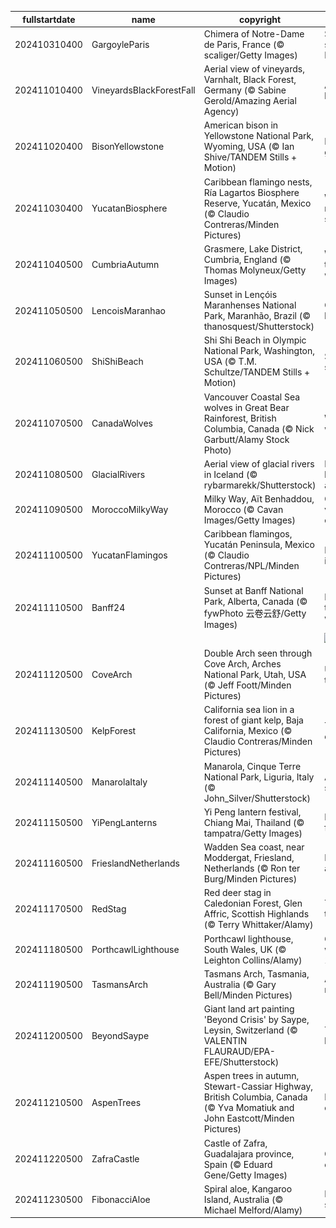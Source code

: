 |fullstartdate|name|copyright|title|image|
|--|--|--|--|--|
202410310400|GargoyleParis|Chimera of Notre-Dame de Paris, France (© scaliger/Getty Images)|Stone-cold stares on Halloween|![](/en-CA/2024/11/202410310400GargoyleParis.jpg)|
202411010400|VineyardsBlackForestFall|Aerial view of vineyards, Varnhalt, Black Forest, Germany (© Sabine Gerold/Amazing Aerial Agency)|A proud heritage|![](/en-CA/2024/11/202411010400VineyardsBlackForestFall.jpg)|
202411020400|BisonYellowstone|American bison in Yellowstone National Park, Wyoming, USA (© Ian Shive/TANDEM Stills + Motion)|Power and grace|![](/en-CA/2024/11/202411020400BisonYellowstone.jpg)|
202411030400|YucatanBiosphere|Caribbean flamingo nests, Ría Lagartos Biosphere Reserve, Yucatán, Mexico (© Claudio Contreras/Minden Pictures)|Where nature meets sustainability|![](/en-CA/2024/11/202411030400YucatanBiosphere.jpg)|
202411040500|CumbriaAutumn|Grasmere, Lake District, Cumbria, England (© Thomas Molyneux/Getty Images)|Worth a thousand words|![](/en-CA/2024/11/202411040500CumbriaAutumn.jpg)|
202411050500|LencoisMaranhao|Sunset in Lençóis Maranhenses National Park, Maranhão, Brazil (© thanosquest/Shutterstock)|Otherworldly beauty|![](/en-CA/2024/11/202411050500LencoisMaranhao.jpg)|
202411060500|ShiShiBeach|Shi Shi Beach in Olympic National Park, Washington, USA (© T.M. Schultze/TANDEM Stills + Motion)|Shades of sunset|![](/en-CA/2024/11/202411060500ShiShiBeach.jpg)|
202411070500|CanadaWolves|Vancouver Coastal Sea wolves in Great Bear Rainforest, British Columbia, Canada (© Nick Garbutt/Alamy Stock Photo)|Wolves in the wild|![](/en-CA/2024/11/202411070500CanadaWolves.jpg)|
202411080500|GlacialRivers|Aerial view of glacial rivers in Iceland (© rybarmarekk/Shutterstock)|From the land of fire and ice|![](/en-CA/2024/11/202411080500GlacialRivers.jpg)|
202411090500|MoroccoMilkyWay|Milky Way, Aït Benhaddou, Morocco (© Cavan Images/Getty Images)|Cosmic views over earthly hues|![](/en-CA/2024/11/202411090500MoroccoMilkyWay.jpg)|
202411100500|YucatanFlamingos|Caribbean flamingos, Yucatán Peninsula, Mexico (© Claudio Contreras/NPL/Minden Pictures)|Flamboyance in flight|![](/en-CA/2024/11/202411100500YucatanFlamingos.jpg)|
202411110500|Banff24|Sunset at Banff National Park, Alberta, Canada (© fywPhoto 云卷云舒/Getty Images)|First flakes in the wilderness|![](/en-CA/2024/11/202411110500Banff24.jpg)|
||||![](/en-CA/2024/11/.jpg)|
202411120500|CoveArch|Double Arch seen through Cove Arch, Arches National Park, Utah, USA (© Jeff Foott/Minden Pictures)|Underneath the arches|![](/en-CA/2024/11/202411120500CoveArch.jpg)|
202411130500|KelpForest|California sea lion in a forest of giant kelp, Baja California, Mexico (© Claudio Contreras/Minden Pictures)|The lion king of the sea|![](/en-CA/2024/11/202411130500KelpForest.jpg)|
202411140500|ManarolaItaly|Manarola, Cinque Terre National Park, Liguria, Italy (© John_Silver/Shutterstock)|A cliffside story|![](/en-CA/2024/11/202411140500ManarolaItaly.jpg)|
202411150500|YiPengLanterns|Yi Peng lantern festival, Chiang Mai, Thailand (© tampatra/Getty Images)|Hope takes flight|![](/en-CA/2024/11/202411150500YiPengLanterns.jpg)|
202411160500|FrieslandNetherlands|Wadden Sea coast, near Moddergat, Friesland, Netherlands (© Ron ter Burg/Minden Pictures)|Mud, sea and sky|![](/en-CA/2024/11/202411160500FrieslandNetherlands.jpg)|
202411170500|RedStag|Red deer stag in Caledonian Forest, Glen Affric, Scottish Highlands (© Terry Whittaker/Alamy)|The 'hart' of the Highland|![](/en-CA/2024/11/202411170500RedStag.jpg)|
202411180500|PorthcawlLighthouse|Porthcawl lighthouse, South Wales, UK (© Leighton Collins/Alamy)|Guiding the way since 1860|![](/en-CA/2024/11/202411180500PorthcawlLighthouse.jpg)|
202411190500|TasmansArch|Tasmans Arch, Tasmania, Australia (© Gary Bell/Minden Pictures)|An arch that rocks|![](/en-CA/2024/11/202411190500TasmansArch.jpg)|
202411200500|BeyondSaype|Giant land art painting 'Beyond Crisis' by Saype, Leysin, Switzerland (© VALENTIN FLAURAUD/EPA-EFE/Shutterstock)|Tiny hands, big dreams|![](/en-CA/2024/11/202411200500BeyondSaype.jpg)|
202411210500|AspenTrees|Aspen trees in autumn, Stewart-Cassiar Highway, British Columbia, Canada (© Yva Momatiuk and John Eastcott/Minden Pictures)|Fall's flaming colours|![](/en-CA/2024/11/202411210500AspenTrees.jpg)|
202411220500|ZafraCastle|Castle of Zafra, Guadalajara province, Spain (© Eduard Gene/Getty Images)|Castle on a crag|![](/en-CA/2024/11/202411220500ZafraCastle.jpg)|
202411230500|FibonacciAloe|Spiral aloe, Kangaroo Island, Australia (© Michael Melford/Alamy)|Nature's secret code|![](/en-CA/2024/11/202411230500FibonacciAloe.jpg)|
